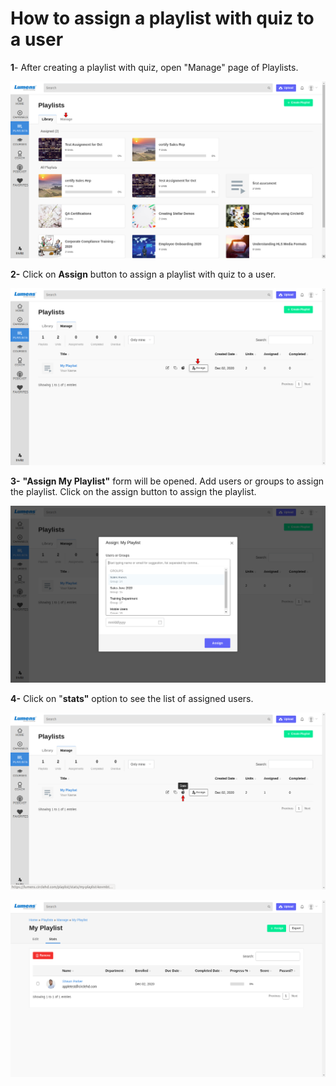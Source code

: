 # How to assign a playlist with quiz to a user

**1**- After creating a playlist with quiz, open "Manage" page of Playlists.

![](../.gitbook/assets/my-playlists1.png)

**2-** Click on **Assign** button to assign a playlist with quiz to a user.

![](../.gitbook/assets/assign-playlist.png)

**3-** **"Assign My Playlist"**  form will be opened. Add users or groups to assign the playlist. Click on the assign button to assign the playlist.

![](../.gitbook/assets/assign-playlist-2.png)

**4-** Click on "**stats"** option to see the list of assigned users.

![](../.gitbook/assets/playlist-stats.png)

![](../.gitbook/assets/assigned-users.png)



